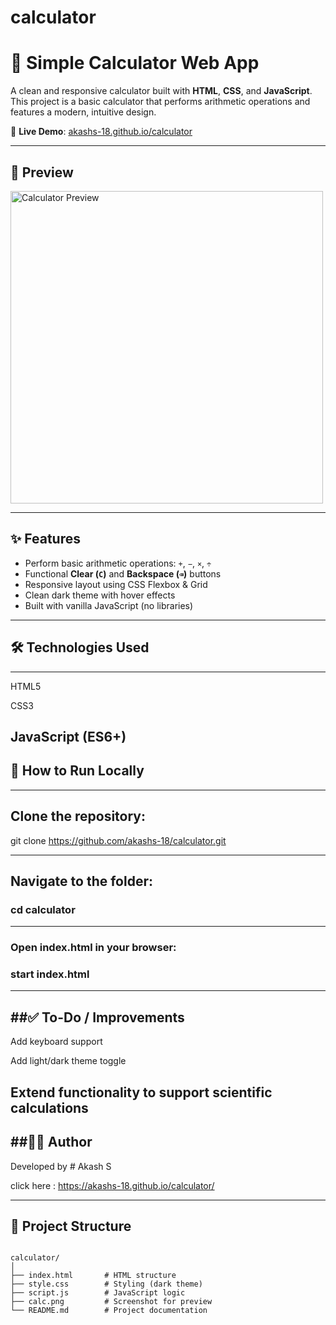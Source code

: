 # calculator


# 🧮 Simple Calculator Web App

A clean and responsive calculator built with **HTML**, **CSS**, and **JavaScript**. This project is a basic calculator that performs arithmetic operations and features a modern, intuitive design.

🔗 **Live Demo**: [akashs-18.github.io/calculator](https://akashs-18.github.io/calculator/)

---

## 📸 Preview

<img src="calc.png" alt="Calculator Preview" width="500"/>

---

## ✨ Features

- Perform basic arithmetic operations: `+`, `−`, `×`, `÷`
- Functional **Clear (`C`)** and **Backspace (`⌫`)** buttons
- Responsive layout using CSS Flexbox & Grid
- Clean dark theme with hover effects
- Built with vanilla JavaScript (no libraries)

---

## 🛠️ Technologies Used
-----

HTML5

CSS3

JavaScript (ES6+)
------

## 🚀 How to Run Locally
----

## Clone the repository:

git clone https://github.com/akashs-18/calculator.git

-------


## Navigate to the folder:

### cd calculator
-----

### Open index.html in your browser:
### start index.html
-----

##✅ To-Do / Improvements
---

 Add keyboard support

 Add light/dark theme toggle

 Extend functionality to support scientific calculations
---

##🙋‍♂️ Author
---

Developed by 
           # Akash S

           
click here :  https://akashs-18.github.io/calculator/

---


## 📁 Project Structure

```plaintext

calculator/
│
├── index.html       # HTML structure
├── style.css        # Styling (dark theme)
├── script.js        # JavaScript logic
├── calc.png         # Screenshot for preview
└── README.md        # Project documentation


